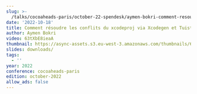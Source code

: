 ```yaml
---
slug: >-
  /talks/cocoaheads-paris/october-22-spendesk/aymen-bokri-comment-resoudre-les-conflits-du-xcodeproj-via-xcodegen-et-tuist
date: '2022-10-18'
title: Comment résoudre les conflits du xcodeproj via Xcodegen et Tuist
author: Aymen Bokri
video: 63tXbE8ieaA
thumbnail: https://async-assets.s3.eu-west-3.amazonaws.com/thumbnails/63tXbE8ieaA.jpg
slides: downloads/
tags:
  - ''
year: 2022
conference: cocoaheads-paris
edition: october-2022
allow_ads: false
---
```

